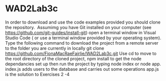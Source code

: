 # WAD2Lab3c

In order to download and use the code examples provided you should clone the repository. 
Assumimg you have Git installed on your computer (see https://github.com/git-guides/install-git) open a terminal window in Visual Studio Code ( or use a terminal window provided by your operating system). Type the following command to download the project from a remote server to the folder you are currently in locally
git clone https://github.com/FionaMacRaeFairlie/WAD2Lab3c.git
Use cd to move to the root directory of the cloned project, npm install to get the node dependancies set up then run the project by typing node index or node app.
index.js adds users to the database and carries out some operations
app.js  is the solution to Exercises 2 -4